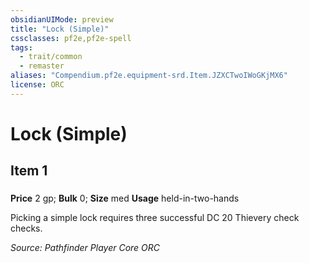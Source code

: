 ```yaml
---
obsidianUIMode: preview
title: "Lock (Simple)"
cssclasses: pf2e,pf2e-spell
tags:
  - trait/common
  - remaster
aliases: "Compendium.pf2e.equipment-srd.Item.JZXCTwoIWoGKjMX6"
license: ORC
---
```

# Lock (Simple)
## Item 1
### 


**Price** 2 gp; 
**Bulk** 0; **Size** med
**Usage** held-in-two-hands

Picking a simple lock requires three successful DC 20 Thievery check checks.

*Source: Pathfinder Player Core*
*ORC*